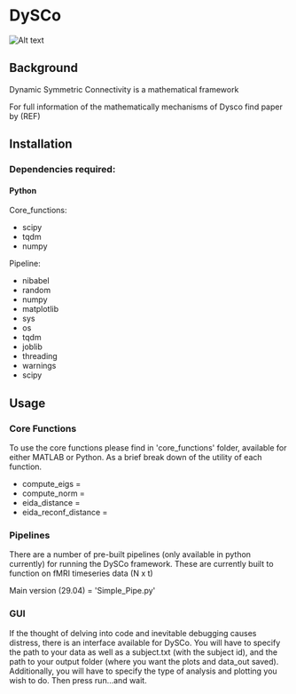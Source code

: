 # DySCo

![Alt text](https://github.com/Mimbero/DySCo/tree/main/Python/GUI#:~:text=..-,DySCO_opener.gif)

## Background
Dynamic Symmetric Connectivity is a mathematical framework


For full information of the mathematically mechanisms of Dysco find paper by (REF) 


## Installation

### Dependencies required: 

#### Python

Core_functions:
- scipy
- tqdm
- numpy

Pipeline:
- nibabel
- random
- numpy
- matplotlib
- sys
- os
- tqdm
- joblib
- threading
- warnings
- scipy





## Usage 

### Core Functions

To use the core functions please find in 'core_functions' folder, available for either MATLAB or Python. 
As a brief break down of the utility of each function. 

- compute_eigs = 
- compute_norm = 
- eida_distance = 
- eida_reconf_distance =

### Pipelines

There are a number of pre-built pipelines (only available in python currently) for running the DySCo framework. 
These are currently built to function on fMRI timeseries data (N x t)

Main version (29.04) = 'Simple_Pipe.py'

### GUI 

If the thought of delving into code and inevitable debugging causes distress, there is an interface available for DySCo.
You will have to specify the path to your data as well as a subject.txt (with the subject id), and the path to your output folder
(where you want the plots and data_out saved). Additionally, you will have to specify the type of analysis and plotting 
you wish to do. Then press run...and wait. 
